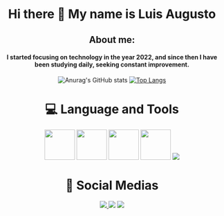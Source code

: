 <div align="center">
  <h1> Hi there 👋 My name is Luis Augusto </h1>
  
  <h2>About me:</h2>
  <h4>I started focusing on technology in the year 2022, and since then I have been studying daily, seeking constant improvement.</h4>


![Anurag's GitHub stats](https://github-readme-stats.vercel.app/api?username=LuisZamonaro&show_icons=true&theme=tokyonight)
[![Top Langs](https://github-readme-stats.vercel.app/api/top-langs/?username=luiszamonaro)](https://github.com/luiszamonaro/github-readme-stats)




<h1 align="center">💻 Language and Tools</h1>

<div align="center">
<img height='70' src="https://cdn.jsdelivr.net/gh/devicons/devicon/icons/react/react-original.svg" /> 
<img height='70' src="https://cdn.jsdelivr.net/gh/devicons/devicon/icons/javascript/javascript-original.svg" />
<img height='70' src="https://cdn.jsdelivr.net/gh/devicons/devicon/icons/css3/css3-original.svg" />
<img height='70' src="https://cdn.jsdelivr.net/gh/devicons/devicon/icons/html5/html5-original.svg" />
<img src="https://img.shields.io/badge/styled--components-DB7093?style=for-the-badge&logo=styled-components&logoColor=white" /> 
</div>
 
##

 <h1 align="center"> 📱 Social Medias</h1>

<div align="center">
 <a href="https://www.instagram.com/luiszamonaro/" target="_blank"><img src="https://img.shields.io/badge/Instagram-E4405F?style=for-the-badge&logo=instagram&logoColor=white"</a>
 <a href="https://www.linkedin.com/in/luis-augusto-zamonaro-147647268/" target="_blank"><img src="https://img.shields.io/badge/LinkedIn-0077B5?style=for-the-badge&logo=linkedin&logoColor=white"></a>  
<a href="mailto:luiszamonaro1@gmail.com"><img src="https://img.shields.io/badge/Gmail-D14836?style=for-the-badge&logo=gmail&logoColor=white"></a>
</div> 
          

</div>
